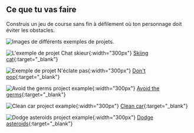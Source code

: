 ## Ce que tu vas faire

Construis un jeu de course sans fin à défilement où ton personnage doit éviter les obstacles.

![Images de différents exemples de projets.](images/showcase_projects.png)

![L'exemple de projet Chat skieur](images/example2.png){:width="300px"}
[Skiing cat](https://editor.raspberrypi.org/fr-FR/projects/skiing-cat-example){:target="_blank"}

![Exemple de projet N'éclate pas](images/example4.png){:width="300px"}
[Don't pop](https://editor.raspberrypi.org/fr-FR/projects/dont-pop-example){:target="_blank"}

![Avoid the germs project example](images/example3.png){:width="300px"}
[Avoid the germs](https://editor.raspberrypi.org/fr-FR/projects/avoid-germs-example){:target="_blank"}

![Clean car project example](images/example5.png){:width="300px"}
[Clean car](https://editor.raspberrypi.org/fr-FR/projects/clean-car-example){:target="_blank"}

![Dodge asteroids project example](images/example1.png){:width="300px"}
[Dodge asteroids](https://editor.raspberrypi.org/fr-FR/projects/dodge-asteroids-example){:target="_blank"}

